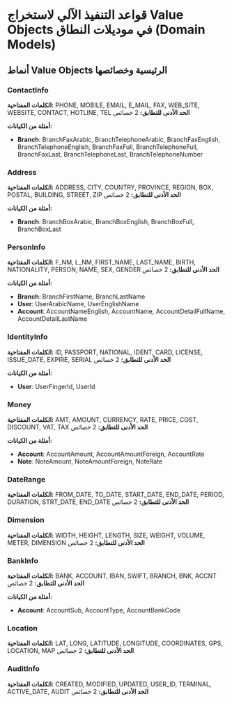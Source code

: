# قواعد التنفيذ الآلي لاستخراج Value Objects في موديلات النطاق (Domain Models)

## أنماط Value Objects الرئيسية وخصائصها

### ContactInfo
**الكلمات المفتاحية:** PHONE, MOBILE, EMAIL, E_MAIL, FAX, WEB_SITE, WEBSITE, CONTACT, HOTLINE, TEL
**الحد الأدنى للتطابق:** 2 خصائص

**أمثلة من الكيانات:**
- **Branch**: BranchFaxArabic, BranchTelephoneArabic, BranchFaxEnglish, BranchTelephoneEnglish, BranchFaxFull, BranchTelephoneFull, BranchFaxLast, BranchTelephoneLast, BranchTelephoneNumber

### Address
**الكلمات المفتاحية:** ADDRESS, CITY, COUNTRY, PROVINCE, REGION, BOX, POSTAL, BUILDING, STREET, ZIP
**الحد الأدنى للتطابق:** 2 خصائص

**أمثلة من الكيانات:**
- **Branch**: BranchBoxArabic, BranchBoxEnglish, BranchBoxFull, BranchBoxLast

### PersonInfo
**الكلمات المفتاحية:** F_NM, L_NM, FIRST_NAME, LAST_NAME, BIRTH, NATIONALITY, PERSON, NAME, SEX, GENDER
**الحد الأدنى للتطابق:** 2 خصائص

**أمثلة من الكيانات:**
- **Branch**: BranchFirstName, BranchLastName
- **User**: UserArabicName, UserEnglishName
- **Account**: AccountNameEnglish, AccountName, AccountDetailFullName, AccountDetailLastName

### IdentityInfo
**الكلمات المفتاحية:** ID, PASSPORT, NATIONAL, IDENT, CARD, LICENSE, ISSUE_DATE, EXPIRE, SERIAL
**الحد الأدنى للتطابق:** 2 خصائص

**أمثلة من الكيانات:**
- **User**: UserFingerId, UserId

### Money
**الكلمات المفتاحية:** AMT, AMOUNT, CURRENCY, RATE, PRICE, COST, DISCOUNT, VAT, TAX
**الحد الأدنى للتطابق:** 2 خصائص

**أمثلة من الكيانات:**
- **Account**: AccountAmount, AccountAmountForeign, AccountRate
- **Note**: NoteAmount, NoteAmountForeign, NoteRate

### DateRange
**الكلمات المفتاحية:** FROM_DATE, TO_DATE, START_DATE, END_DATE, PERIOD, DURATION, STRT_DATE, END_DATE
**الحد الأدنى للتطابق:** 2 خصائص

### Dimension
**الكلمات المفتاحية:** WIDTH, HEIGHT, LENGTH, SIZE, WEIGHT, VOLUME, METER, DIMENSION
**الحد الأدنى للتطابق:** 2 خصائص

### BankInfo
**الكلمات المفتاحية:** BANK, ACCOUNT, IBAN, SWIFT, BRANCH, BNK, ACCNT
**الحد الأدنى للتطابق:** 2 خصائص

**أمثلة من الكيانات:**
- **Account**: AccountSub, AccountType, AccountBankCode

### Location
**الكلمات المفتاحية:** LAT, LONG, LATITUDE, LONGITUDE, COORDINATES, GPS, LOCATION, MAP
**الحد الأدنى للتطابق:** 2 خصائص

### AuditInfo
**الكلمات المفتاحية:** CREATED, MODIFIED, UPDATED, USER_ID, TERMINAL, ACTIVE_DATE, AUDIT
**الحد الأدنى للتطابق:** 2 خصائص